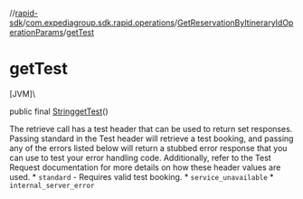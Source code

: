 //[rapid-sdk](../../../index.md)/[com.expediagroup.sdk.rapid.operations](../index.md)/[GetReservationByItineraryIdOperationParams](index.md)/[getTest](get-test.md)

# getTest

[JVM]\

public final [String](https://docs.oracle.com/javase/8/docs/api/java/lang/String.html)[getTest](get-test.md)()

The retrieve call has a test header that can be used to return set responses. Passing standard in the Test header will retrieve a test booking, and passing any of the errors listed below will return a stubbed error response that you can use to test your error handling code. Additionally, refer to the Test Request documentation for more details on how these header values are used. * `standard` - Requires valid test booking. * `service_unavailable` * `internal_server_error`
